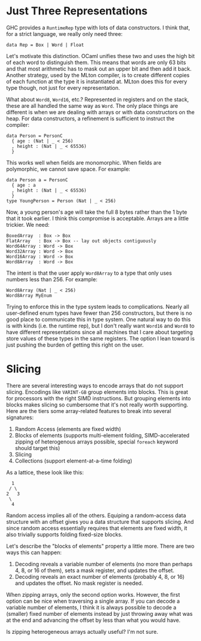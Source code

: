 # Just Three Representations

GHC provides a `RuntimeRep` type with lots of data constructors. I think that,
for a strict language, we really only need three:

    data Rep = Box | Word | Float

Let's motivate this distinction. OCaml unifies these two and uses the high bit
of each word to distinguish them. This means that words are only 63 bits and
that most arithmetic has to mask out an upper bit and then add it back. Another
strategy, used by the MLton compiler, is to create different copies of each
function at the type it is instantiated at. MLton does this for every type
though, not just for every representation.

What about `Word8`, `Word16`, etc.? Represented in registers and on the stack,
these are all handled the same way as `Word`. The only place things are different
is when we are dealing with arrays or with data constructors on the heap. For
data constructors, a refinement is sufficient to instruct the compiler:

    data Person = PersonC
      { age : (Nat | _ < 256)
      , height : (Nat | _ < 65536)
      }

This works well when fields are monomorphic. When fields are polymorphic, we
cannot save space. For example:

    data Person a = PersonC
      { age : a
      , height : (Nat | _ < 65536)
      }
    type YoungPerson = Person (Nat | _ < 256)

Now, a young person's age will take the full 8 bytes rather than the 1 byte
that it took earlier. I think this compromise is acceptable. Arrays are a
little trickier. We need:

    BoxedArray  : Box -> Box
    FlatArray   : Box -> Box -- lay out objects contiguously
    Word64Array : Word -> Box
    Word32Array : Word -> Box
    Word16Array : Word -> Box
    Word8Array  : Word -> Box

The intent is that the user apply `Word8Array` to a type that only uses numbers
less than 256. For example:

    Word8Array (Nat | _ < 256)
    Word8Array MyEnum

Trying to enforce this in the type system leads to complications. Nearly
all user-defined enum types have fewer than 256 constructors, but there is
no good place to communicate this in type system. One natural way to do this
is with kinds (i.e. the runtime rep), but I don't really want `Word16` and
`Word8` to have different representations since all machines that I care
about targeting store values of these types in the same registers. The option
I lean toward is just pushing the burden of getting this right on the user.

# Slicing

There are several interesting ways to encode arrays that do not support
slicing. Encodings like `VARINT-GB` group elements into blocks. This is great
for processors with the right SIMD instructions. But grouping elements into
blocks makes slicing so cumbersome that it's not really worth supporting.
Here are the tiers some array-related features to break into several signatures:

1. Random Access (elements are fixed width)
2. Blocks of elements (supports multi-element folding,
   SIMD-accelerated zipping of heterogenous arrays possible,
   special `foreach` keyword should target this)  
3. Slicing
4. Collections (support element-at-a-time folding)

As a lattice, these look like this:

      1
     / \
    2   3
     \  
      4

Random access implies all of the others. Equiping a random-access data
structure with an offset gives you a data structure that supports slicing.
And since random access essentially requires that elements are fixed width,
it also trivially supports folding fixed-size blocks.

Let's describe the "blocks of elements" property a little more. There are
two ways this can happen:

1. Decoding reveals a variable number of elements (no more than perhaps
   4, 8, or 16 of them), sets a mask register, and updates the offset.
2. Decoding reveals an exact number of elements (probably 4, 8, or 16)
   and updates the offset. No mask register is needed.

When zipping arrays, only the second option works. However, the first
option can be nice when traversing a single array. If you can decode
a variable number of elements, I think it is always possible to decode
a (smaller) fixed number of elements instead by just throwing away what
was at the end and advancing the offset by less than what you would have.

Is zipping heterogeneous arrays actually useful? I'm not sure.


